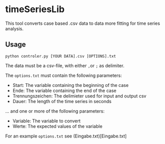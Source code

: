 # timeSeriesLib

This tool converts case based .csv data to data more fitting for time series analysis.

## Usage

`python controler.py [YOUR DATA].csv [OPTIONS].txt`

The data must be a csv-file, with either `,`or `;` as delimiter.

The `options.txt` must contain the following parameters:

- Start: The variable containing the beginning of the case
- Ende: The variable containing the end of the case
- Trennungszeichen: The delimieter used for input and output csv
- Dauer: The length of the time series in seconds

… and one or more of the following parameters:

- Variable: The variable to convert
- Werte: The expected values of the variable

For an example `options.txt` see (Eingabe.txt)[Eingabe.txt]
